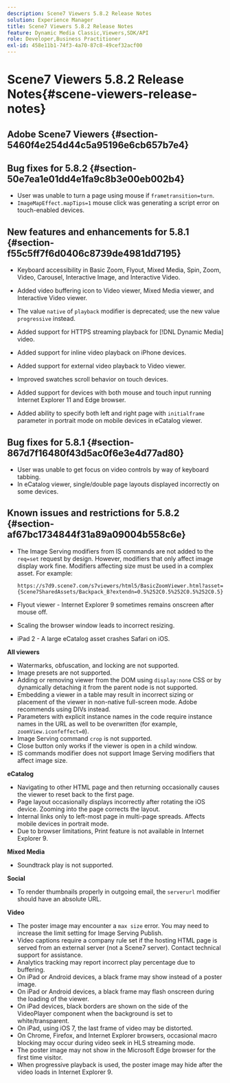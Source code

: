 ```yaml
---
description: Scene7 Viewers 5.8.2 Release Notes
solution: Experience Manager
title: Scene7 Viewers 5.8.2 Release Notes
feature: Dynamic Media Classic,Viewers,SDK/API
role: Developer,Business Practitioner
exl-id: 458e11b1-74f3-4a70-87c8-49cef32acf00
---
```

# Scene7 Viewers 5.8.2 Release Notes{#scene-viewers-release-notes}

## Adobe Scene7 Viewers {#section-5460f4e254d44c5a95196e6cb657b7e4}

## Bug fixes for 5.8.2 {#section-50e7ea1e01dd4e1fa9c8b3e00eb002b4}

* User was unable to turn a page using mouse if `frametransition=turn`. 
* `ImageMapEffect.mapTips=1` mouse click was generating a script error on touch-enabled devices.

## New features and enhancements for 5.8.1 {#section-f55c5ff7f6d0406c8739de4981dd7195}

* Keyboard accessibility in Basic Zoom, Flyout, Mixed Media, Spin, Zoom, Video, Carousel, Interactive Image, and Interactive Video. 
* Added video buffering icon to Video viewer, Mixed Media viewer, and Interactive Video viewer. 
* The value `native` of `playback` modifier is deprecated; use the new value `progressive` instead. 

* Added support for HTTPS streaming playback for [!DNL Dynamic Media] video. 
* Added support for inline video playback on iPhone devices. 
* Added support for external video playback to Video viewer. 
* Improved swatches scroll behavior on touch devices. 
* Added support for devices with both mouse and touch input running Internet Explorer 11 and Edge browser. 
* Added ability to specify both left and right page with `initialframe` parameter in portrait mode on mobile devices in eCatalog viewer.

## Bug fixes for 5.8.1 {#section-867d7f16480f43d5ac0f6e3e4d77ad80}

* User was unable to get focus on video controls by way of keyboard tabbing. 
* In eCatalog viewer, single/double page layouts displayed incorrectly on some devices.

## Known issues and restrictions for 5.8.2 {#section-af67bc1734844f31a89a09004b558c6e}

* The Image Serving modifiers from IS commands are not added to the `req=set` request by design. However, modifiers that only affect image display work fine. Modifiers affecting size must be used in a complex asset. For example:

  `https://s7d9.scene7.com/s7viewers/html5/BasicZoomViewer.html?asset= {Scene7SharedAssets/Backpack_B?extendn=0.5%252C0.5%252C0.5%252C0.5}` 

* Flyout viewer - Internet Explorer 9 sometimes remains onscreen after mouse off. 
* Scaling the browser window leads to incorrect resizing. 
* iPad 2 - A large eCatalog asset crashes Safari on iOS.

**All viewers**

* Watermarks, obfuscation, and locking are not supported. 
* Image presets are not supported. 
* Adding or removing viewer from the DOM using `display:none` CSS or by dynamically detaching it from the parent node is not supported. 
* Embedding a viewer in a table may result in incorrect sizing or placement of the viewer in non-native full-screen mode. Adobe recommends using DIVs instead. 
* Parameters with explicit instance names in the code require instance names in the URL as well to be overwritten (for example, `zoomView.iconfeffect=0`). 
* Image Serving command `crop` is not supported. 
* Close button only works if the viewer is open in a child window. 
* IS commands modifier does not support Image Serving modifiers that affect image size.

**eCatalog**

* Navigating to other HTML page and then returning occasionally causes the viewer to reset back to the first page. 
* Page layout occasionally displays incorrectly after rotating the iOS device. Zooming into the page corrects the layout. 
* Internal links only to left-most page in multi-page spreads. Affects mobile devices in portrait mode. 
* Due to browser limitations, Print feature is not available in Internet Explorer 9.

**Mixed Media**

* Soundtrack play is not supported.

**Social**

* To render thumbnails properly in outgoing email, the `serverurl` modifier should have an absolute URL.

**Video**

* The poster image may encounter a `max size` error. You may need to increase the limit setting for Image Serving Publish. 
* Video captions require a company rule set if the hosting HTML page is served from an external server (not a Scene7 server). Contact technical support for assistance. 
* Analytics tracking may report incorrect play percentage due to buffering. 
* On iPad or Android devices, a black frame may show instead of a poster image. 
* On iPad or Android devices, a black frame may flash onscreen during the loading of the viewer. 
* On iPad devices, black borders are shown on the side of the VideoPlayer component when the background is set to white/transparent. 
* On iPad, using iOS 7, the last frame of video may be distorted. 
* On Chrome, Firefox, and Internet Explorer browsers, occasional macro blocking may occur during video seek in HLS streaming mode. 
* The poster image may not show in the Microsoft Edge browser for the first time visitor. 
* When progressive playback is used, the poster image may hide after the video loads in Internet Explorer 9.

